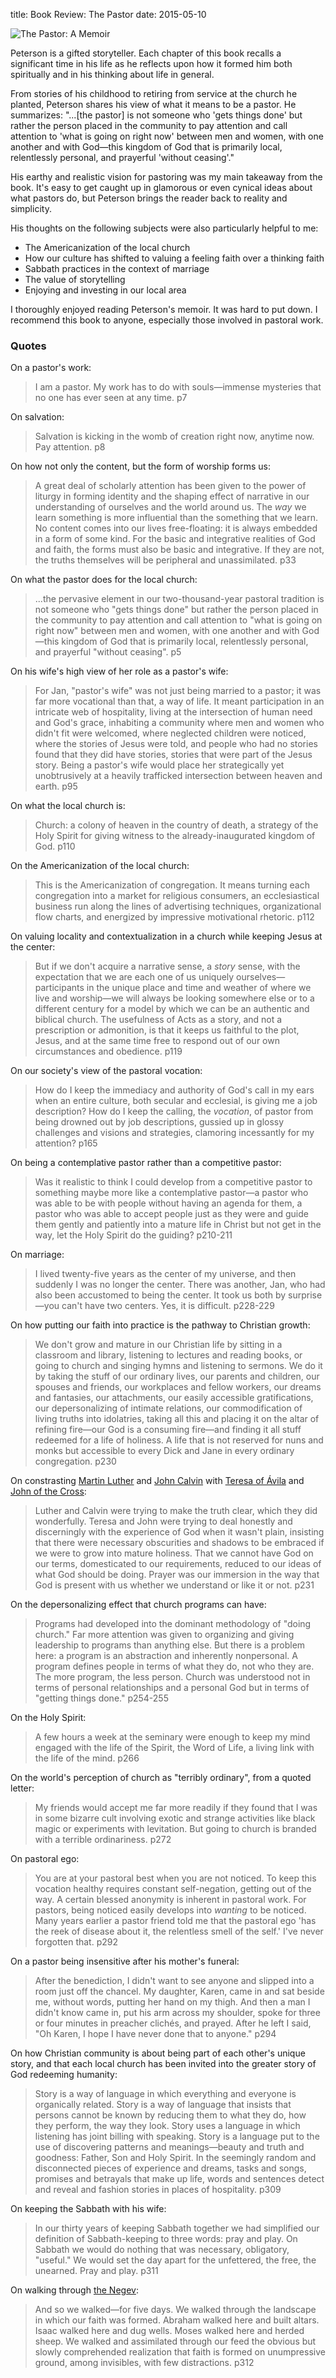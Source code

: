 title: Book Review: The Pastor
date: 2015-05-10

![The Pastor: A Memoir](/media/the-pastor.jpg)

Peterson is a gifted storyteller. Each chapter of this book recalls a
significant time in his life as he reflects upon how it formed him both
spiritually and in his thinking about life in general.

From stories of his childhood to retiring from service at the church he planted,
Peterson shares his view of what it means to be a pastor. He summarizes:
"...[the pastor] is not someone who 'gets things done' but rather the person
placed in the community to pay attention and call attention to 'what is going
on right now' between men and women, with one another and with God—this kingdom
of God that is primarily local, relentlessly personal, and prayerful 'without
ceasing'."

His earthy and realistic vision for pastoring was my main takeaway from the book.
It's easy to get caught up in glamorous or even cynical ideas about what pastors
do, but Peterson brings the reader back to reality and simplicity.

His thoughts on the following subjects were also particularly helpful to me:

- The Americanization of the local church
- How our culture has shifted to valuing a feeling faith over a thinking faith
- Sabbath practices in the context of marriage
- The value of storytelling
- Enjoying and investing in our local area

I thoroughly enjoyed reading Peterson's memoir. It was hard to put down. I
recommend this book to anyone, especially those involved in pastoral work.

### Quotes

On a pastor's work:

> I am a pastor. My work has to do with souls&mdash;immense mysteries that no
> one has ever seen at any time. p7

On salvation:

> Salvation is kicking in the womb of creation right now, anytime now. Pay
> attention. p8

On how not only the content, but the form of worship forms us:

> A great deal of scholarly attention has been given to the power of liturgy in
> forming identity and the shaping effect of narrative in our understanding of
> ourselves and the world around us. The *way* we learn something is more
> influential than the something that we learn. No content comes into our lives
> free-floating: it is always embedded in a form of some kind. For the basic and
> integrative realities of God and faith, the forms must also be basic and
> integrative. If they are not, the truths themselves will be peripheral and
> unassimilated. p33

On what the pastor does for the local church:

> ...the pervasive element in our two-thousand-year pastoral tradition is not
> someone who "gets things done" but rather the person placed in the community to
> pay attention and call attention to "what is going on right now" between men
> and women, with one another and with God&mdash;this kingdom of God that is
> primarily local, relentlessly personal, and prayerful "without ceasing". p5

On his wife's high view of her role as a pastor's wife:

> For Jan, "pastor's wife" was not just being married to a pastor; it was far
> more vocational than that, a way of life. It meant participation in an
> intricate web of hospitality, living at the intersection of human need and
> God's grace, inhabiting a community where men and women who didn't fit were
> welcomed, where neglected children were noticed, where the stories of Jesus
> were told, and people who had no stories found that they did have stories,
> stories that were part of the Jesus story. Being a pastor's wife would place
> her strategically yet unobtrusively at a heavily trafficked intersection
> between heaven and earth. p95

On what the local church is:

> Church: a colony of heaven in the country of death, a strategy of the Holy
> Spirit for giving witness to the already-inaugurated kingdom of God. p110

On the Americanization of the local church:

> This is the Americanization of congregation. It means turning each congregation
> into a market for religious consumers, an ecclesiastical business run along the
> lines of advertising techniques, organizational flow charts, and energized by
> impressive motivational rhetoric. p112

On valuing locality and contextualization in a church while keeping Jesus at the
center:

> But if we don't acquire a narrative sense, a *story* sense, with the
> expectation that we are each one of us uniquely ourselves&mdash;participants in the
> unique place and time and weather of where we live and worship&mdash;we will always
> be looking somewhere else or to a different century for a model by which we can
> be an authentic and biblical church. The usefulness of Acts as a story, and not
> a prescription or admonition, is that it keeps us faithful to the plot, Jesus,
> and at the same time free to respond out of our own circumstances and
> obedience. p119

On our society's view of the pastoral vocation:

> How do I keep the immediacy and authority of God's call in my ears when an
> entire culture, both secular and ecclesial, is giving me a job description? How
> do I keep the calling, the *vocation*, of pastor from being drowned out by job
> descriptions, gussied up in glossy challenges and visions and strategies,
> clamoring incessantly for my attention? p165

On being a contemplative pastor rather than a competitive pastor:

> Was it realistic to think I could develop from a competitive pastor to
> something maybe more like a contemplative pastor&mdash;a pastor who was able to be
> with people without having an agenda for them, a pastor who was able to accept
> people just as they were and guide them gently and patiently into a mature life
> in Christ but not get in the way, let the Holy Spirit do the guiding? p210-211

On marriage:

> I lived twenty-five years as the center of my universe, and then suddenly I was
> no longer the center. There was another, Jan, who had also been accustomed to
> being the center. It took us both by surprise&mdash;you can't have two centers.
> Yes, it is difficult. p228-229

On how putting our faith into practice is the pathway to Christian growth:

> We don't grow and mature in our Christian life by sitting in a classroom and
> library, listening to lectures and reading books, or going to church and
> singing hymns and listening to sermons. We do it by taking the stuff of our
> ordinary lives, our parents and children, our spouses and friends, our
> workplaces and fellow workers, our dreams and fantasies, our attachments, our
> easily accessible gratifications, our depersonalizing of intimate relations,
> our commodification of living truths into idolatries, taking all this and
> placing it on the altar of refining fire&mdash;our God is a consuming fire&mdash;and
> finding it all stuff redeemed for a life of holiness. A life that is not
> reserved for nuns and monks but accessible to every Dick and Jane in every
> ordinary congregation. p230

On constrasting [Martin Luther] and [John Calvin] with [Teresa of Ávila] and [John
of the Cross]:

> Luther and Calvin were trying to make the truth clear, which they did
> wonderfully. Teresa and John were trying to deal honestly and discerningly
> with the experience of God when it wasn't plain, insisting that there were
> necessary obscurities and shadows to be embraced if we were to grow into
> mature holiness. That we cannot have God on our terms, domesticated to our
> requirements, reduced to our ideas of what God should be doing. Prayer was our
> immersion in the way that God is present with us whether we understand or
> like it or not. p231

[Martin Luther]: http://en.wikipedia.org/wiki/Martin_Luther
[John Calvin]: http://en.wikipedia.org/wiki/John_Calvin
[Teresa of Ávila]: https://en.wikipedia.org/wiki/Teresa_of_%C3%81vila
[John of the Cross]: https://en.wikipedia.org/wiki/John_of_the_Cross

On the depersonalizing effect that church programs can have:

> Programs had developed into the dominant methodology of "doing church." Far
> more attention was given to organizing and giving leadership to programs than
> anything else. But there is a problem here: a program is an abstraction and
> inherently nonpersonal. A program defines people in terms of what they do, not
> who they are. The more program, the less person. Church was understood not in
> terms of personal relationships and a personal God but in terms of "getting
> things done." p254-255

On the Holy Spirit:

> A few hours a week at the seminary were enough to keep my mind engaged with the
> life of the Spirit, the Word of Life, a living link with the life of the mind.
> p266

On the world's perception of church as "terribly ordinary", from a quoted
letter:

> My friends would accept me far more readily if they found that I was in some
> bizarre cult involving exotic and strange activities like black magic or
> experiments with levitation. But going to church is branded with a terrible
> ordinariness. p272

On pastoral ego:

> You are at your pastoral best when you are not noticed. To keep this vocation
> healthy requires constant self-negation, getting out of the way. A certain
> blessed anonymity is inherent in pastoral work. For pastors, being noticed
> easily develops into *wanting* to be noticed. Many years earlier a pastor
> friend told me that the pastoral ego 'has the reek of disease about it, the
> relentless smell of the self.' I've never forgotten that. p292

On a pastor being insensitive after his mother's funeral:

> After the benediction, I didn't want to see anyone and slipped into a room just
> off the chancel. My daughter, Karen, came in and sat beside me, without words,
> putting her hand on my thigh. And then a man I didn't know came in, put his arm
> across my shoulder, spoke for three or four minutes in preacher clichés, and
> prayed. After he left I said, "Oh Karen, I hope I have never done that to
> anyone." p294

On how Christian community is about being part of each other's unique story,
and that each local church has been invited into the greater story of God
redeeming humanity:

> Story is a way of language in which everything and everyone is organically
> related. Story is a way of language that insists that persons cannot be known
> by reducing them to what they do, how they perform, the way they look. Story
> uses a language in which listening has joint billing with speaking. Story is a
> language put to the use of discovering patterns and meanings&mdash;beauty and
> truth and goodness: Father, Son and Holy Spirit. In the seemingly random and
> disconnected pieces of experience and dreams, tasks and songs, promises and
> betrayals that make up life, words and sentences detect and reveal and fashion
> stories in places of hospitality. p309

On keeping the Sabbath with his wife:

> In our thirty years of keeping Sabbath together we had simplified our
> definition of Sabbath-keeping to three words: pray and play. On Sabbath we
> would do nothing that was necessary, obligatory, "useful." We would set the
> day apart for the unfettered, the free, the unearned. Pray and play. p311

On walking through [the Negev]:

> And so we walked&mdash;for five days. We walked through the landscape in which
> our faith was formed. Abraham walked here and built altars. Isaac walked here
> and dug wells. Moses walked here and herded sheep. We walked and assimilated
> through our feed the obvious but slowly comprehended realization that faith is
> formed on unumpressive ground, among invisibles, with few distractions. p312

[the Negev]: http://en.wikipedia.org/wiki/Negev
